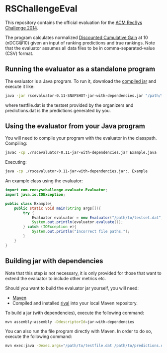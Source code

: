 RSChallengeEval
===============
This repository contains the official evaluation for the [ACM RecSys Challenge 2014](http://www.recsyschallenge.com "RecSysChallenge").

The program calculates normalized [Discounted Cumulative Gain](http://recsyswiki.com/wiki/Discounted_Cumulative_Gain "DCG") at 10 (nDCG@10) given an input of ranking predictions and true rankings.
Note that the evaluator assumes all data files to be in comma-separated-value (CSV) format.

Running the evaluator as a standalone program
------------------
The evaluator is a Java program. To run it, download the [compiled jar](https://github.com/recsyschallenge/RSChallengeEval/releases/download/v0.11/rscevaluator-0.11-jar-with-dependencies.jar) and execute it like:
```bash
java -jar rscevaluator-0.11-SNAPSHOT-jar-with-dependencies.jar "/path/to/testfile.dat" "/path/to/predictions.dat"
```
where testfile.dat is the testset provided by the organizers and predictions.dat is the predictions generated by you.

Using the evaluator from your Java program
---------------------------------------
You will need to compile your program with the evaluator in the classpath.
Compiling:
```bash
javac -cp ./rscevaluator-0.11-jar-with-dependencies.jar Example.java
```
Executing:
```bash
java -cp ./rscevaluator-0.11-jar-with-dependencies.jar:. Example
```

An example class using the evaluator:
```Java
import com.recsyschallenge.evaluate.Evaluator;
import java.io.IOException;

public class Example{
	public static void main(String args[]){
		try {
			Evaluator evaluator = new Evaluator("/path/to/testset.dat", "/path/to/predictions.dat");
			System.out.println(evaluator.evaluate());
		} catch (IOException e){
			System.out.println("Incorrect file paths.");
		}
	}
}
```

Building jar with dependencies
------------------------------
Note that this step is not necessary, it is only provided for those that want to extend the evaluator to include other metrics etc.


Should you want to build the evaluator jar yourself, you will need:
- [Maven](http://maven.apache.org/)
- Compiled and installed [rival](http://rival.recommenders.net) into your local Maven repository.

To build a jar (with dependencies), execute the following command:
```bash
mvn assembly:assembly -DdescriptorId=jar-with-dependencies
```
You can also run the file program directly with Maven. In order to do so, execute the following command:
```bash
mvn exec:java -Dexec.args="/path/to/testfile.dat /path/to/predictions.dat"
```
